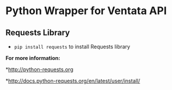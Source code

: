 Python Wrapper for Ventata API
=======

Requests Library
-----------

* `pip install requests` to install Requests library

**For more information:**

*http://python-requests.org
	
*http://docs.python-requests.org/en/latest/user/install/

